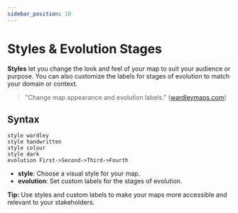 ```yaml
---
sidebar_position: 10
---
```


# Styles & Evolution Stages

**Styles** let you change the look and feel of your map to suit your audience or purpose. You can also customize the labels for stages of evolution to match your domain or context.

> "Change map appearance and evolution labels." ([wardleymaps.com](https://www.wardleymaps.com/intro))

## Syntax

```text
style wardley
style handwritten
style colour
style dark
evolution First->Second->Third->Fourth
```

- **style**: Choose a visual style for your map.
- **evolution**: Set custom labels for the stages of evolution.

**Tip:** Use styles and custom labels to make your maps more accessible and relevant to your stakeholders.

<!-- moved to map-features/style.md -->
